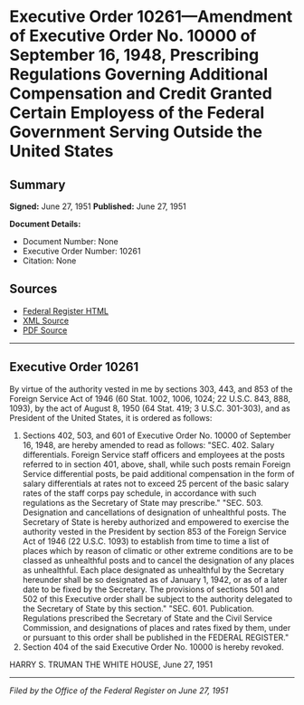 # Executive Order 10261—Amendment of Executive Order No. 10000 of September 16, 1948, Prescribing Regulations Governing Additional Compensation and Credit Granted Certain Employess of the Federal Government Serving Outside the United States

## Summary

**Signed:** June 27, 1951
**Published:** June 27, 1951

**Document Details:**
- Document Number: None
- Executive Order Number: 10261
- Citation: None

## Sources
- [Federal Register HTML](https://www.presidency.ucsb.edu/documents/executive-order-10261-amendment-executive-order-no-10000-september-16-1948-prescribing)
- [XML Source](None)
- [PDF Source](None)

---

## Executive Order 10261

By virtue of the authority vested in me by sections 303, 443, and 853 of the Foreign Service Act of 1946 (60 Stat. 1002, 1006, 1024; 22 U.S.C. 843, 888, 1093), by the act of August 8, 1950 (64 Stat. 419; 3 U.S.C. 301-303), and as President of the United States, it is ordered as follows:
1. Sections 402, 503, and 601 of Executive Order No. 10000 of September 16, 1948, are hereby amended to read as follows:
"SEC. 402. Salary differentials. Foreign Service staff officers and employees at the posts referred to in section 401, above, shall, while such posts remain Foreign Service differential posts, be paid additional compensation in the form of salary differentials at rates not to exceed 25 percent of the basic salary rates of the staff corps pay schedule, in accordance with such regulations as the Secretary of State may prescribe."
"SEC. 503. Designation and cancellations of designation of unhealthful posts. The Secretary of State is hereby authorized and empowered to exercise the authority vested in the President by section 853 of the Foreign Service Act of 1946 (22 U.S.C. 1093) to establish from time to time a list of places which by reason of climatic or other extreme conditions are to be classed as unhealthful posts and to cancel the designation of any places as unhealthful. Each place designated as unhealthful by the Secretary hereunder shall be so designated as of January 1, 1942, or as of a later date to be fixed by the Secretary. The provisions of sections 501 and 502 of this Executive order shall be subject to the authority delegated to the Secretary of State by this section."
"SEC. 601. Publication. Regulations prescribed the Secretary of State and the Civil Service Commission, and designations of places and rates fixed by them, under or pursuant to this order shall be published in the FEDERAL REGISTER."
2. Section 404 of the said Executive Order No. 10000 is hereby revoked.

HARRY S. TRUMAN
THE WHITE HOUSE,
June 27, 1951

---

*Filed by the Office of the Federal Register on June 27, 1951*

